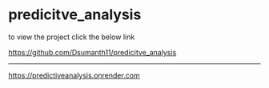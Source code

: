# predicitve_analysis
to view the project click the below link

https://github.com/Dsumanth11/predicitve_analysis

---------------------------------------------------------
https://predictiveanalysis.onrender.com
